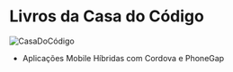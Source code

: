 # Livros da Casa do Código

![CasaDoCódigo](https://encrypted-tbn0.gstatic.com/images?q=tbn%3AANd9GcS9zcgYCzGIBhzIgkSV8yh96qs4XvHrPiYGH0S1HC2I45PBSuDO&usqp=CAU)

* Aplicações Mobile Híbridas com Cordova e PhoneGap
